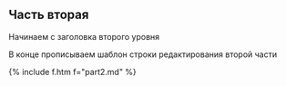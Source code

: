 ## Часть вторая

Начинаем с заголовка второго уровня

В конце прописываем шаблон строки редактирования второй части

{% include f.htm f="part2.md" %}
